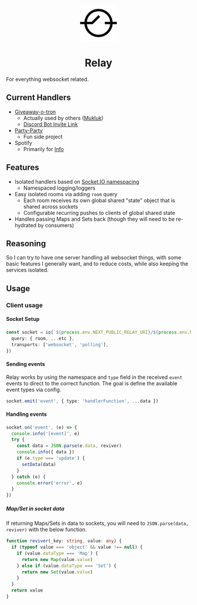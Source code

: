 <p align="center">
  <picture>
    <source media="(prefers-color-scheme: dark)" srcset="./.imgs/dark.png">
    <source media="(prefers-color-scheme: light)" srcset="./.imgs/light.png">
    <img height="100" width="100" src="./.imgs/light.png">
  </picture>
</p>
<h1 align="center">Relay</h1>

For everything websocket related.

## Current Handlers

- [Giveaway-o-tron](https://github.com/maael/giveaway-o-tron)
  - Actually used by others ([Mukluk](https://www.twitch.tv/mukluk))
  - [Discord Bot Invite Link](https://discord.com/api/oauth2/authorize?client_id=1012331926301974558&permissions=150528&scope=bot)
- [Party-Party](https://github.com/maael/party-party)
  - Fun side project
- Spotify
  - Primarily for [Info](https://github.com/maael/info)

## Features

- Isolated handlers based on [Socket.IO namespacing](https://socket.io/docs/v4/namespaces/)
  - Namespaced logging/loggers
- Easy isolated rooms via adding `room` query
  - Each room receives its own global shared "state" object that is shared across sockets
  - Configurable recurring pushes to clients of global shared state
- Handles passing Maps and Sets back (though they will need to be re-hydrated by consumers)

## Reasoning

So I can try to have one server handling all websocket things, with some basic features I generally want, and to reduce costs, while also keeping the services isolated.

## Usage

### Client usage

#### Socket Setup

```ts
const socket = io(`${process.env.NEXT_PUBLIC_RELAY_URI}/${process.env.NEXT_PUBLIC_RELAY_NS}`, {
  query: { room, ...etc },
  transports: ['websocket', 'polling'],
})
```

#### Sending events

Relay works by using the namespace and `type` field in the received `event` events to direct to the correct function. The goal is define the available event types via config.

```ts
socket.emit('event', { type: 'handlerFunction', ...data })
```

#### Handling events

```ts
socket.on('event', (e) => {
  console.info('[event]', e)
  try {
    const data = JSON.parse(e.data, reviver)
    console.info({ data })
    if (e.type === 'update') {
      setData(data)
    }
  } catch (e) {
    console.error('error', e)
  }
})
```

##### Map/Set in socket data

If returning Maps/Sets in data to sockets, you will need to `JSON.parse(data, reviver)` with the below function.

```ts
function reviver(_key: string, value: any) {
  if (typeof value === 'object' && value !== null) {
    if (value.dataType === 'Map') {
      return new Map(value.value)
    } else if (value.dataType === 'Set') {
      return new Set(value.value)
    }
  }
  return value
}
```
